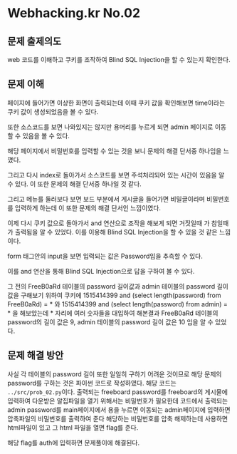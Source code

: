 # Webhacking.kr No.02

## 문제 출제의도

web 코드를 이해하고 쿠키를 조작하여 Blind SQL Injection을 할 수 있는지 확인한다.

## 문제 이해

페이지에 들어가면 이상한 화면이 출력되는데 이때 쿠키 값을 확인해보면 time이라는 쿠키 값이 생성되었음을 볼 수 있다.

또한 소스코드를 보면 나와있지는 않지만 용머리를 누르게 되면 admin 페이지로 이동할 수 있음을 볼 수 있다.

해당 페이지에서 비밀번호를 입력할 수 있는 것을 보니 문제의 해결 단서중 하나임을 느꼈다.

그리고 다시 index로 돌아가서 소스코드를 보면 주석처리되어 있는 시간이 있음을 알 수 있다. 이 또한 문제의 해결 단서중 하나일 것 같다.

그리고 메뉴를 둘러보다 보면 보드 부분에서 게시글을 들어가면 비밀글이라며 비밀번호를 입력하게 하는데 이 또한 문제의 해결 단서인 느낌이였다.

이제 다시 쿠키 값으로 돌아가서 and 연산으로 조작을 해보게 되면 거짓일때 <!--2070-01-01 09:00:00-->가 참일때 <!--2070-01-01 09:00:01-->가 출력됨을 알 수 있었다. 이를 이용해 Blind SQL Injection을 할 수 있을 것 같은 느낌이다.

form 태그안의 input을 보면 입력되는 값은 Password임을 추측할 수 있다.

이를 and 연산을 통해 Blind SQL Injection으로 답을 구하여 볼 수 있다.

그 전의 FreeB0aRd 테이블의 password 길이값과 admin 테이블의 password 길이값을 구해보기 위하여 쿠키에 
1515414399 and (select length(password) from FreeB0aRd) = * 와 1515414399 and (select length(password) from admin) = *
을 해보았는데 * 자리에 여러 숫자들을 대입하여 해본결과 FreeB0aRd 테이블의 password의 길이 값은 9, admin 테이블의 password 길이 값은 10 임을 알 수 있었다.

## 문제 해결 방안
사실 각 테이블의 password 길이 또한 일일히 구하기 어려운 것이므로 해당 문제의 password를 구하는 것은 파이썬 코드로 작성하였다.
해당 코드는 `../src/prob_02.py`이다. 출력되는 freeboard password를 freeboard의 게시물에 입력하여 다운받은 알집파일을 열기 위해서는 비밀번호가 필요한데 코드에서 출력되는 admin password를 main페이지에서 용을 누르면 이동되는 admin페이지에 입력하면 압축파일의 비밀번호를 출력하여 준다 해당하는 비밀번호를 압축 해제하는데 사용하면 html파일이 있고 그 html 파일을 열면 flag를 준다.

해당 flag를 auth에 입력하면 문제풀이에 해결된다.